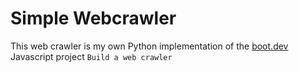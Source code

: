 # Simple Webcrawler

This web crawler is my own Python implementation of the [boot.dev](https://boot.dev) Javascript project `Build a web crawler`